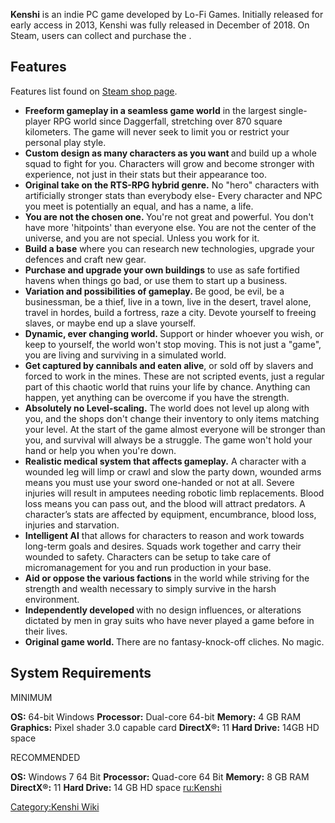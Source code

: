 **Kenshi** is an indie PC game developed by Lo-Fi Games. Initially
released for early access in 2013, Kenshi was fully released in December
of 2018. On Steam, users can collect [](Steam_Trading_Cards.md) and purchase the [](Kenshi_Original_Soundtrack.md).

## Features

Features list found on [Steam shop
page](https://store.steampowered.com/app/233860/Kenshi/).

- <strong>Freeform gameplay in a seamless game world</strong> in the
  largest single-player RPG world since Daggerfall, stretching over 870
  square kilometers. The game will never seek to limit you or restrict
  your personal play style.
- <strong>Custom design as many characters as you want </strong>and
  build up a whole squad to fight for you. Characters will grow and
  become stronger with experience, not just in their stats but their
  appearance too.
- <strong>Original take on the RTS-RPG hybrid genre.</strong> No "hero"
  characters with artificially stronger stats than everybody else- Every
  character and NPC you meet is potentially an equal, and has a name, a
  life.
- <strong>You are not the chosen one. </strong>You're not great and
  powerful. You don't have more 'hitpoints' than everyone else. You are
  not the center of the universe, and you are not special. Unless you
  work for it.
- <strong>Build a base</strong> where you can research new technologies,
  upgrade your defences and craft new gear.
- <strong>Purchase and upgrade your own buildings</strong> to use as
  safe fortified havens when things go bad, or use them to start up a
  business.
- <strong>Variation and possibilities of gameplay. </strong>Be good, be
  evil, be a businessman, be a thief, live in a town, live in the
  desert, travel alone, travel in hordes, build a fortress, raze a city.
  Devote yourself to freeing slaves, or maybe end up a slave yourself.
- <strong>Dynamic, ever changing world. </strong>Support or hinder
  whoever you wish, or keep to yourself, the world won't stop moving.
  This is not just a "game", you are living and surviving in a simulated
  world.
- <strong>Get captured by cannibals and eaten alive</strong>, or sold
  off by slavers and forced to work in the mines. These are not scripted
  events, just a regular part of this chaotic world that ruins your life
  by chance. Anything can happen, yet anything can be overcome if you
  have the strength.
- <strong>Absolutely no Level-scaling.</strong> The world does not level
  up along with you, and the shops don't change their inventory to only
  items matching your level. At the start of the game almost everyone
  will be stronger than you, and survival will always be a struggle. The
  game won't hold your hand or help you when you're down.
- <strong>Realistic medical system that affects gameplay.</strong> A
  character with a wounded leg will limp or crawl and slow the party
  down, wounded arms means you must use your sword one-handed or not at
  all. Severe injuries will result in amputees needing robotic limb
  replacements. Blood loss means you can pass out, and the blood will
  attract predators. A character’s stats are affected by equipment,
  encumbrance, blood loss, injuries and starvation.
- <strong>Intelligent AI</strong> that allows for characters to reason
  and work towards long-term goals and desires. Squads work together and
  carry their wounded to safety. Characters can be setup to take care of
  micromanagement for you and run production in your base.
- <strong>Aid or oppose the various factions</strong> in the world while
  striving for the strength and wealth necessary to simply survive in
  the harsh environment.
- <strong>Independently developed </strong>with no design influences, or
  alterations dictated by men in gray suits who have never played a game
  before in their lives.
- <strong>Original game world. </strong>There are no fantasy-knock-off
  cliches. No magic.

## System Requirements

MINIMUM

**OS:** 64-bit Windows
**Processor:** Dual-core 64-bit
**Memory:** 4 GB RAM
**Graphics:** Pixel shader 3.0 capable card
**DirectX®:** 11
**Hard Drive:** 14GB HD space

RECOMMENDED

**OS:** Windows 7 64 Bit
**Processor:** Quad-core 64 Bit
**Memory:** 8 GB RAM
**DirectX®:** 11
**Hard Drive:** 14 GB HD space [ru:Kenshi](ru:Kenshi "wikilink")

[Category:Kenshi Wiki](Category:Kenshi_Wiki "wikilink")